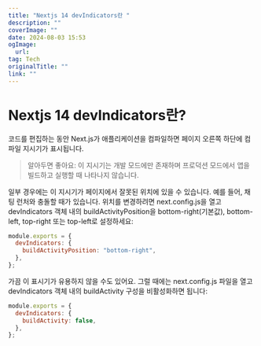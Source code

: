 ```yaml
---
title: "Nextjs 14 devIndicators란 "
description: ""
coverImage: ""
date: 2024-08-03 15:53
ogImage: 
  url: 
tag: Tech
originalTitle: ""
link: ""
---
```




# Nextjs 14 devIndicators란?

코드를 편집하는 동안 Next.js가 애플리케이션을 컴파일하면 페이지 오른쪽 하단에 컴파일 지시기가 표시됩니다.

> 알아두면 좋아요: 이 지시기는 개발 모드에만 존재하며 프로덕션 모드에서 앱을 빌드하고 실행할 때 나타나지 않습니다.

일부 경우에는 이 지시기가 페이지에서 잘못된 위치에 있을 수 있습니다. 예를 들어, 채팅 런처와 충돌할 때가 있습니다. 위치를 변경하려면 next.config.js을 열고 devIndicators 객체 내의 buildActivityPosition을 bottom-right(기본값), bottom-left, top-right 또는 top-left로 설정하세요:

<div class="content-ad"></div>

```js
module.exports = {
  devIndicators: {
    buildActivityPosition: "bottom-right",
  },
};
```

가끔 이 표시기가 유용하지 않을 수도 있어요. 그럴 때에는 next.config.js 파일을 열고 devIndicators 객체 내의 buildActivity 구성을 비활성화하면 됩니다:

```js
module.exports = {
  devIndicators: {
    buildActivity: false,
  },
};
```

<div class="content-ad"></div>

